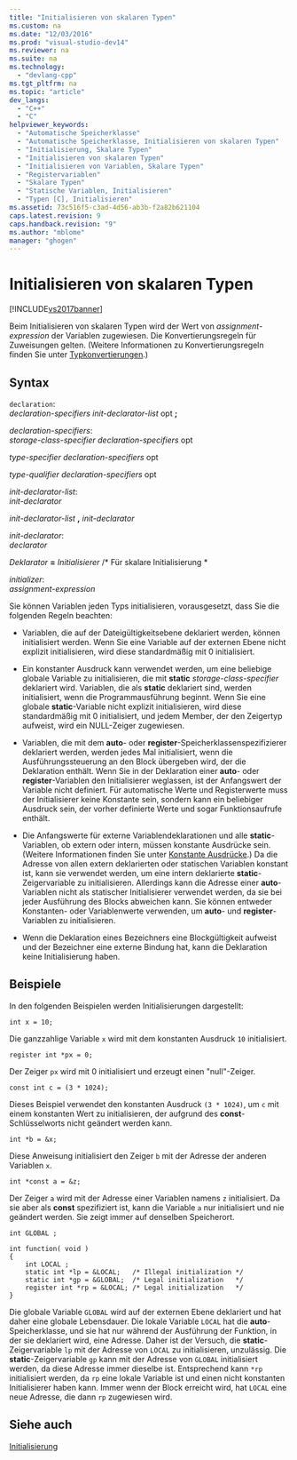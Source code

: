 ```yaml
---
title: "Initialisieren von skalaren Typen"
ms.custom: na
ms.date: "12/03/2016"
ms.prod: "visual-studio-dev14"
ms.reviewer: na
ms.suite: na
ms.technology: 
  - "devlang-cpp"
ms.tgt_pltfrm: na
ms.topic: "article"
dev_langs: 
  - "C++"
  - "C"
helpviewer_keywords: 
  - "Automatische Speicherklasse"
  - "Automatische Speicherklasse, Initialisieren von skalaren Typen"
  - "Initialisierung, Skalare Typen"
  - "Initialisieren von skalaren Typen"
  - "Initialisieren von Variablen, Skalare Typen"
  - "Registervariablen"
  - "Skalare Typen"
  - "Statische Variablen, Initialisieren"
  - "Typen [C], Initialisieren"
ms.assetid: 73c516f5-c3ad-4d56-ab3b-f2a82b621104
caps.latest.revision: 9
caps.handback.revision: "9"
ms.author: "mblome"
manager: "ghogen"
---
```

# Initialisieren von skalaren Typen
[!INCLUDE[vs2017banner](../assembler/inline/includes/vs2017banner.md)]

Beim Initialisieren von skalaren Typen wird der Wert von *assignment\-expression* der Variablen zugewiesen.  Die Konvertierungsregeln für Zuweisungen gelten. \(Weitere Informationen zu Konvertierungsregeln finden Sie unter [Typkonvertierungen](../c-language/type-conversions-c.md).\)  
  
## Syntax  
 `declaration`:  
 *declaration\-specifiers init\-declarator\-list*  opt               **;**  
  
 *declaration\-specifiers*:  
 *storage\-class\-specifier declaration\-specifiers*  opt  
  
 *type\-specifier declaration\-specifiers*  opt  
  
 *type\-qualifier declaration\-specifiers*  opt  
  
 *init\-declarator\-list*:  
 *init\-declarator*  
  
 *init\-declarator\-list*  **,**  *init\-declarator*  
  
 *init\-declarator*:  
 *declarator*  
  
 *Deklarator*  **\=**  *Initialisierer* \/\* Für skalare Initialisierung \*  
  
 *initializer*:  
 *assignment\-expression*  
  
 Sie können Variablen jeden Typs initialisieren, vorausgesetzt, dass Sie die folgenden Regeln beachten:  
  
-   Variablen, die auf der Dateigültigkeitsebene deklariert werden, können initialisiert werden.  Wenn Sie eine Variable auf der externen Ebene nicht explizit initialisieren, wird diese standardmäßig mit 0 initialisiert.  
  
-   Ein konstanter Ausdruck kann verwendet werden, um eine beliebige globale Variable zu initialisieren, die mit **static** *storage\-class\-specifier* deklariert wird.  Variablen, die als **static** deklariert sind, werden initialisiert, wenn die Programmausführung beginnt.  Wenn Sie eine globale **static**\-Variable nicht explizit initialisieren, wird diese standardmäßig mit 0 initialisiert, und jedem Member, der den Zeigertyp aufweist, wird ein NULL\-Zeiger zugewiesen.  
  
-   Variablen, die mit dem **auto**\- oder **register**\-Speicherklassenspezifizierer deklariert werden, werden jedes Mal initialisiert, wenn die Ausführungssteuerung an den Block übergeben wird, der die Deklaration enthält.  Wenn Sie in der Deklaration einer **auto**\- oder **register**\-Variablen den Initialisierer weglassen, ist der Anfangswert der Variable nicht definiert.  Für automatische Werte und Registerwerte muss der Initialisierer keine Konstante sein, sondern kann ein beliebiger Ausdruck sein, der vorher definierte Werte und sogar Funktionsaufrufe enthält.  
  
-   Die Anfangswerte für externe Variablendeklarationen und alle **static**\-Variablen, ob extern oder intern, müssen konstante Ausdrücke sein. \(Weitere Informationen finden Sie unter [Konstante Ausdrücke](../c-language/c-constant-expressions.md).\) Da die Adresse von allen extern deklarierten oder statischen Variablen konstant ist, kann sie verwendet werden, um eine intern deklarierte **static**\-Zeigervariable zu initialisieren.  Allerdings kann die Adresse einer **auto**\-Variablen nicht als statischer Initialisierer verwendet werden, da sie bei jeder Ausführung des Blocks abweichen kann.  Sie können entweder Konstanten\- oder Variablenwerte verwenden, um **auto**\- und **register**\-Variablen zu initialisieren.  
  
-   Wenn die Deklaration eines Bezeichners eine Blockgültigkeit aufweist und der Bezeichner eine externe Bindung hat, kann die Deklaration keine Initialisierung haben.  
  
## Beispiele  
 In den folgenden Beispielen werden Initialisierungen dargestellt:  
  
```  
int x = 10;   
```  
  
 Die ganzzahlige Variable `x` wird mit dem konstanten Ausdruck `10` initialisiert.  
  
```  
register int *px = 0;  
```  
  
 Der Zeiger `px` wird mit 0 initialisiert und erzeugt einen "null"\-Zeiger.  
  
```  
const int c = (3 * 1024);  
```  
  
 Dieses Beispiel verwendet den konstanten Ausdruck `(3 * 1024)`, um `c` mit einem konstanten Wert zu initialisieren, der aufgrund des **const**\-Schlüsselworts nicht geändert werden kann.  
  
```  
int *b = &x;  
```  
  
 Diese Anweisung initialisiert den Zeiger `b` mit der Adresse der anderen Variablen `x`.  
  
```  
int *const a = &z;  
```  
  
 Der Zeiger `a` wird mit der Adresse einer Variablen namens `z` initialisiert.  Da sie aber als **const** spezifiziert ist, kann die Variable `a` nur initialisiert und nie geändert werden.  Sie zeigt immer auf denselben Speicherort.  
  
```  
int GLOBAL ;  
  
int function( void )  
{  
    int LOCAL ;  
    static int *lp = &LOCAL;   /* Illegal initialization */  
    static int *gp = &GLOBAL;  /* Legal initialization   */  
    register int *rp = &LOCAL; /* Legal initialization   */  
}  
```  
  
 Die globale Variable `GLOBAL` wird auf der externen Ebene deklariert und hat daher eine globale Lebensdauer.  Die lokale Variable `LOCAL` hat die **auto**\-Speicherklasse, und sie hat nur während der Ausführung der Funktion, in der sie deklariert wird, eine Adresse.  Daher ist der Versuch, die **static**\-Zeigervariable `lp` mit der Adresse von `LOCAL` zu initialisieren, unzulässig.  Die **static**\-Zeigervariable `gp` kann mit der Adresse von `GLOBAL` initialisiert werden, da diese Adresse immer dieselbe ist.  Entsprechend kann `*rp` initialisiert werden, da `rp` eine lokale Variable ist und einen nicht konstanten Initialisierer haben kann.  Immer wenn der Block erreicht wird, hat `LOCAL` eine neue Adresse, die dann `rp` zugewiesen wird.  
  
## Siehe auch  
 [Initialisierung](../c-language/initialization.md)